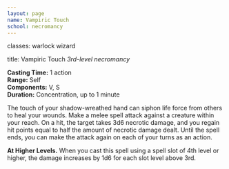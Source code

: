 ```yaml
---
layout: page
name: Vampiric Touch
school: necromancy
---
```

classes: warlock
         wizard

title: Vampiric Touch 
_3rd-level necromancy_ 

**Casting Time:** 1 action    
**Range:** Self    
**Components:** V, S    
**Duration:** Concentration, up to 1 minute 

The touch of your shadow-wreathed hand can siphon life force from others to heal your wounds. Make a melee spell attack against a creature within your reach. On a hit, the target takes 3d6 necrotic damage, and you regain hit points equal to half the amount of necrotic damage dealt. Until the spell ends, you can make the attack again on each of your turns as an action. 

**At Higher Levels.** When you cast this spell using a spell slot of 4th level or higher, the damage increases by 1d6 for each slot level above 3rd.